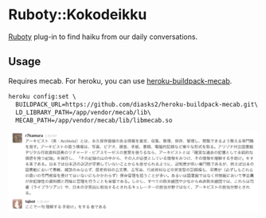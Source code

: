# Ruboty::Kokodeikku
[Ruboty](https://github.com/r7kamura/ruboty) plug-in to find haiku from our daily conversations.

## Usage
Requires mecab. For heroku, you can use [heroku-buildpack-mecab](https://github.com/diasks2/heroku-buildpack-mecab).

```
heroku config:set \
  BUILDPACK_URL=https://github.com/diasks2/heroku-buildpack-mecab.git\
  LD_LIBRARY_PATH=/app/vendor/mecab/lib\
  MECAB_PATH=/app/vendor/mecab/lib/libmecab.so
```

![](images/example.png)
